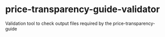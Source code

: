 # price-transparency-guide-validator
Validation tool to check output files required by the price-transparency-guide
